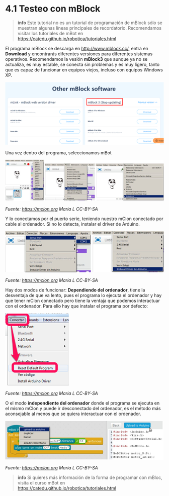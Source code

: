 # 4.1 Testeo con mBlock

>**info** Este tutorial no es un tutorial de programación de mBlock sólo se muestran algunas líneas principales de recordatorio.
> Recomendamos visitar los tutoriales de mBot en https://catedu.github.io/robotica/tutoriales.html

 El programa mBlock se descarga en http://www.mblock.cc/, entra en **Download** y encontrarás diferentes versiones para diferentes sistemas operativos. Recomendamos la vesión **mBlock3** que aunque ya no se actualiza, es muy estable, se conecta sin problemas y es muy ligero, tanto que es capaz de funcionar en equipos viejos, incluso con equipos Windows XP.

 ![](/assets/mblock-descarga.png)

 Una vez dentro del programa, seleccionamos mBot

![](/assets/conexionmBlock.jpg)

_Fuente: https://mclon.org Maria L CC-BY-SA_

Y lo conectamos por el puerto serie, teniendo nuestro mClon conectado por cable al ordenador. Si no lo detecta, instalar el driver de Arduino.

![](/assets/mBlock2.jpg)

_Fuente: https://mclon.org Maria L CC-BY-SA_

Hay dos modos de funcionar: **Dependiendo del ordenador**, tiene la desventaja de que va lento, pues el programa lo ejecuta el ordenador y hay que tener mClon conectado pero tiene la ventaja que podemos interactuar con el ordenador. Para ello hay que instalar el programa por defecto:

![](/assets/ResetDefaultProgram.png)

_Fuente: https://mclon.org Maria L CC-BY-SA_

O el modo **independiente del ordenador** donde el programa se ejecuta en el mismo mClon y puede ir desconectado del ordenador, es el método más aconsejable al menos que se quiera interactuar con el ordenador.

![](/assets/mBlock3.jpg)

_Fuente: https://mclon.org Maria L CC-BY-SA_

>**info** Si quieres más información de la forma de programar con mBloc, visita el curso mBot en https://catedu.github.io/robotica/tutoriales.html
